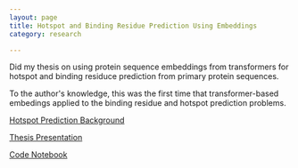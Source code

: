 ```yaml
---
layout: page
title: Hotspot and Binding Residue Prediction Using Embeddings
category: research

---
```


Did my thesis on using protein sequence embeddings from transformers for hotspot and binding residuce prediction from primary protein sequences.

To the author's knowledge, this was the first time that transformer-based  embedings applied to the binding residue and hotspot prediction problems.

[Hotspot Prediction Background](https://docs.google.com/presentation/d/1ifaTgo-yN0PTEopZCcROMkfk8mSsP72DX1_lXqSrZYE/edit?usp=sharing)


[Thesis Presentation](https://docs.google.com/presentation/d/1YsG27N8W5kLrhAgaKt80BJ5kp1ccqVLBZNUr29kC9Ko/edit?usp=sharing)

[Code Notebook](https://colab.research.google.com/drive/1WfL9ztS3jhL0lWyPgaYTcppu3gwwl8Uc?usp=sharing)